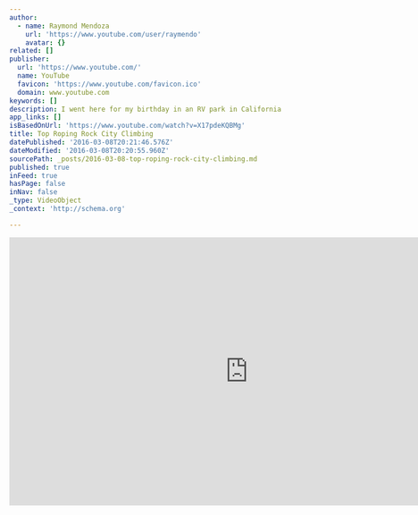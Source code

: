 ```yaml
---
author:
  - name: Raymond Mendoza
    url: 'https://www.youtube.com/user/raymendo'
    avatar: {}
related: []
publisher:
  url: 'https://www.youtube.com/'
  name: YouTube
  favicon: 'https://www.youtube.com/favicon.ico'
  domain: www.youtube.com
keywords: []
description: I went here for my birthday in an RV park in California
app_links: []
isBasedOnUrl: 'https://www.youtube.com/watch?v=X17pdeKQBMg'
title: Top Roping Rock City Climbing
datePublished: '2016-03-08T20:21:46.576Z'
dateModified: '2016-03-08T20:20:55.960Z'
sourcePath: _posts/2016-03-08-top-roping-rock-city-climbing.md
published: true
inFeed: true
hasPage: false
inNav: false
_type: VideoObject
_context: 'http://schema.org'

---
```

<iframe src="https://cdn.embedly.com/widgets/media.html?src=https%3A%2F%2Fwww.youtube.com%2Fembed%2FX17pdeKQBMg%3Ffeature%3Doembed&amp;url=https%3A%2F%2Fwww.youtube.com%2Fwatch%3Fv%3DX17pdeKQBMg&amp;image=https%3A%2F%2Fi.ytimg.com%2Fvi%2FX17pdeKQBMg%2Fhqdefault.jpg&amp;key=b7d04c9b404c499eba89ee7072e1c4f7&amp;type=text%2Fhtml&amp;schema=youtube" width="854" height="480" scrolling="no" frameborder="0" allowfullscreen="allowfullscreen" style=""></iframe>